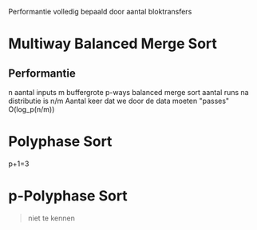 Performantie volledig bepaald door aantal bloktransfers


# Multiway Balanced Merge Sort

## Performantie
n aantal inputs
m buffergrote
p-ways balanced merge sort
aantal runs na distributie is n/m
Aantal keer dat we door de data moeten "passes" O(log_p(n/m))
# Polyphase Sort
p+1=3

# p-Polyphase Sort
> niet te kennen

